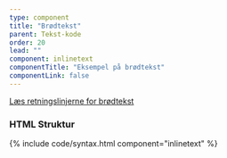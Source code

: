 ```yaml
---
type: component
title: "Brødtekst"
parent: Tekst-kode
order: 20
lead: ""
component: inlinetext
componentTitle: "Eksempel på brødtekst"
componentLink: false
---
```


<a href="/design/typografi/tekst/#broedtekst-retningslinjer">Læs retningslinjerne for brødtekst</a>

### HTML Struktur

{% include code/syntax.html component="inlinetext" %}
